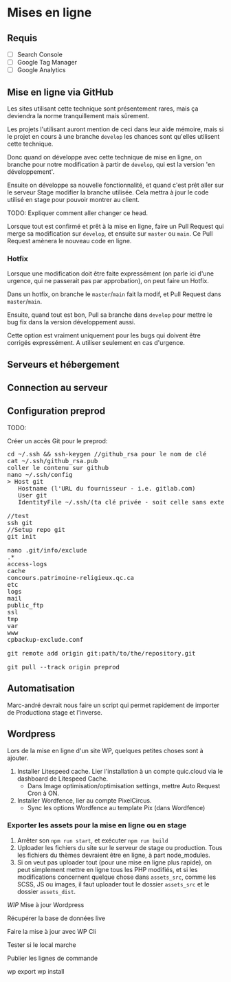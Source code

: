 # Mises en ligne

## Requis

- [ ] Search Console
- [ ] Google Tag Manager
- [ ] Google Analytics

## Mise en ligne via GitHub
Les sites utilisant cette technique sont présentement rares, mais ça deviendra la norme tranquillement mais sûrement.
 
Les projets l'utilisant auront mention de ceci dans leur aide mémoire, mais si le projet en cours à une branche `develop` les chances sont qu'elles utilisent cette technique.
 
Donc quand on développe avec cette technique de mise en ligne, on branche pour notre modification à partir de `develop`, qui est la version 'en développement'.
 
Ensuite on développe sa nouvelle fonctionnalité, et quand c'est prêt aller sur le serveur Stage modifier la branche utilisée. Cela mettra à jour le code utilisé en stage pour pouvoir montrer au client.
 
TODO: Expliquer comment aller changer ce head.
 
Lorsque tout est confirmé et prêt à la mise en ligne, faire un Pull Request qui merge sa modification sur `develop`, et ensuite sur `master` ou `main`. Ce Pull Request amènera le nouveau code en ligne.
 
### Hotfix
 
Lorsque une modification doit être faite expressément (on parle ici d'une urgence, qui ne passerait pas par approbation), on peut faire un Hotfix.
 
Dans un hotfix, on branche le `master`/`main` fait la modif, et Pull Request dans `master`/`main`.
 
Ensuite, quand tout est bon, Pull sa branche dans `develop` pour mettre le bug fix dans la version développement aussi.
 
Cette option est vraiment uniquement pour les bugs qui doivent être corrigés expressément. A utiliser seulement en cas d'urgence.



## Serveurs et hébergement

## Connection au serveur

## Configuration preprod

TODO:

Créer un accès Git pour le preprod: 
<pre>
cd ~/.ssh && ssh-keygen //github_rsa pour le nom de clé 
cat ~/.ssh/github_rsa.pub
coller le contenu sur github
nano ~/.ssh/config
> Host git
   Hostname (l'URL du fournisseur - i.e. gitlab.com)
   User git
   IdentityFile ~/.ssh/(ta clé privée - soit celle sans extension)

//test 
ssh git
//Setup repo git
git init

nano .git/info/exclude
.*
access-logs
cache
concours.patrimoine-religieux.qc.ca
etc
logs
mail
public_ftp
ssl
tmp
var
www
cpbackup-exclude.conf

git remote add origin git:path/to/the/repository.git

git pull --track origin preprod
</pre>

## Automatisation

Marc-andré devrait nous faire un script qui permet rapidement de importer de Productiona stage et l'inverse.

## Wordpress

Lors de la mise en ligne d'un site WP, quelques petites choses sont à ajouter.

1. Installer Litespeed cache. Lier l'installation à un compte quic.cloud via le dashboard de Litespeed Cache.
    - Dans Image optimisation/optimisation settings, mettre Auto Request Cron à ON.
2. Installer Wordfence, lier au compte PixelCircus.
    - Sync les options Wordfence au template Pix (dans Wordfence)

### Exporter les assets pour la mise en ligne ou en stage ###

1. Arrêter son `npm run start`, et exécuter `npm run build`
2. Uploader les fichiers du site sur le serveur de stage ou production. Tous les fichiers du thèmes devraient être en ligne, à part node_modules.
3. Si on veut pas uploader tout (pour une mise en ligne plus rapide), on peut simplement mettre en ligne tous les PHP modifiés, et si les modifications concernent quelque chose dans `assets_src`, comme les SCSS, JS ou images, il faut uploader tout le dossier `assets_src` et le dossier `assets_dist`.

_WIP_
Mise à jour Wordpress

Récupérer la base de données live

Faire la mise à jour avec WP Cli

Tester si le local marche

Publier les lignes de commande

wp export
wp install

